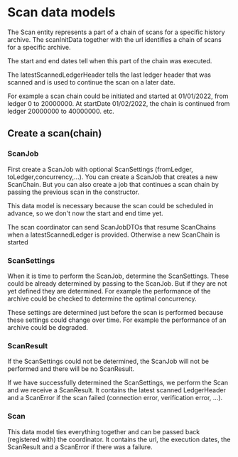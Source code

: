 # Scan data models

The Scan entity represents a part of a chain of scans for a specific history
archive. The scanInitData together with the url identifies a chain of scans for
a specific archive.

The start and end dates tell when this part of the chain was executed.

The latestScannedLedgerHeader tells the last ledger header that was scanned and
is used to continue the scan on a later date.

For example a scan chain could be initiated and started at 01/01/2022, from
ledger 0 to 20000000. At startDate 01/02/2022, the chain is continued from
ledger 20000000 to 40000000. etc.

## Create a scan(chain)

### ScanJob

First create a ScanJob with optional ScanSettings (fromLedger,
toLedger,concurrency,...). You can create a ScanJob that creates a new
ScanChain. But you can also create a job that continues a scan chain by passing
the previous scan in the constructor.

This data model is necessary because the scan could be scheduled in advance, so
we don't now the start and end time yet.

The scan coordinator can send ScanJobDTOs that resume ScanChains when a
latestScannedLedger is provided. Otherwise a new ScanChain is started

### ScanSettings

When it is time to perform the ScanJob, determine the ScanSettings. These could
be already determined by passing to the ScanJob. But if they are not yet defined
they are determined. For example the performance of the archive could be checked
to determine the optimal concurrency.

These settings are determined just before the scan is performed because these
settings could change over time. For example the performance of an archive could
be degraded.

### ScanResult

If the ScanSettings could not be determined, the ScanJob will not be performed
and there will be no ScanResult.

If we have successfully determined the ScanSettings, we perform the Scan and we
receive a ScanResult. It contains the latest scanned LedgerHeader and a
ScanError if the scan failed (connection error, verification error, ...).

### Scan

This data model ties everything together and can be passed back (registered
with) the coordinator. It contains the url, the execution dates, the ScanResult
and a ScanError if there was a failure.
